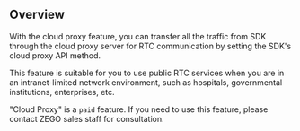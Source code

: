 ## Overview

With the cloud proxy feature, you can transfer all the traffic from SDK through the cloud proxy server for RTC communication by setting the SDK's cloud proxy API method. 

This feature is suitable for you to use public RTC services when you are in an intranet-limited network environment, such as hospitals, governmental institutions, enterprises, etc.

<div class="mk-warning">

"Cloud Proxy" is a `paid` feature. If you need to use this feature, please contact ZEGO sales staff for consultation.
</div>










